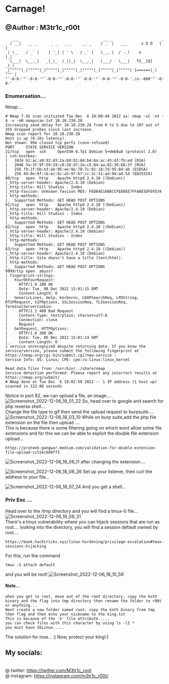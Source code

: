 #  Carnage!
## @Author : M3tr1c_r00t
```
   ___                                     __ _                      _    
  / __|   __ _      _ _   _ _     __ _    / _` |   ___      o O O   | |   
 | (__   / _` |    | '_| | ' \   / _` |   \__, |  / -_)    o        |_|   
  \___|  \__,_|   _|_|_  |_||_|  \__,_|   |___/   \___|   TS__[O]  _(_)_  
_|"""""|_|"""""|_|"""""|_|"""""|_|"""""|_|"""""|_|"""""| {======|_| """ | 
"`-0-0-'"`-0-0-'"`-0-0-'"`-0-0-'"`-0-0-'"`-0-0-'"`-0-0-'./o--000'"`-0-0-' 
```

### Enumeraation...
Nmap ...
```
# Nmap 7.92 scan initiated Tue Dec  6 18:00:48 2022 as: nmap -sC -sV -A -v -oN nmapscan.txt 10.10.230.28
Increasing send delay for 10.10.230.28 from 0 to 5 due to 107 out of 355 dropped probes since last increase.
Nmap scan report for 10.10.230.28
Host is up (0.16s latency).
Not shown: 994 closed tcp ports (conn-refused)
PORT     STATE SERVICE VERSION
22/tcp   open  ssh     OpenSSH 6.7p1 Debian 5+deb8u8 (protocol 2.0)
| ssh-hostkey: 
|   1024 b1:ac:a9:92:d3:2a:69:91:68:b4:6a:ac:45:43:fb:ed (DSA)
|   2048 3a:3f:9f:59:29:c8:20:d7:3a:c5:04:aa:82:36:68:3f (RSA)
|   256 f9:2f:bb:e3:ab:95:ee:9e:78:7c:91:18:7d:95:84:ab (ECDSA)
|_  256 49:0e:6f:cb:ec:6c:a5:97:67:cc:3c:31:ad:94:a4:54 (ED25519)
80/tcp   open  http    Apache httpd 2.4.10 ((Debian))
|_http-server-header: Apache/2.4.10 (Debian)
|_http-title: Hill Studios - Index
|_http-favicon: Unknown favicon MD5: FED84E16B6CCFE88EE7FFAAE5DFEFD34
| http-methods: 
|_  Supported Methods: GET HEAD POST OPTIONS
81/tcp   open  http    Apache httpd 2.4.10 ((Debian))
|_http-server-header: Apache/2.4.10 (Debian)
|_http-title: Hill Studios - Index
| http-methods: 
|_  Supported Methods: GET HEAD POST OPTIONS
82/tcp   open  http    Apache httpd 2.4.10 ((Debian))
|_http-server-header: Apache/2.4.10 (Debian)
|_http-title: Hill Studios - Index
| http-methods: 
|_  Supported Methods: GET HEAD POST OPTIONS
83/tcp   open  http    Apache httpd 2.4.10 ((Debian))
|_http-server-header: Apache/2.4.10 (Debian)
|_http-title: Site doesn't have a title (text/html).
| http-methods: 
|_  Supported Methods: GET HEAD POST OPTIONS
9999/tcp open  abyss?
| fingerprint-strings: 
|   FourOhFourRequest: 
|     HTTP/1.0 200 OK
|     Date: Tue, 06 Dec 2022 15:01:15 GMT
|     Content-Length: 0
|   GenericLines, Help, Kerberos, LDAPSearchReq, LPDString, RTSPRequest, SIPOptions, SSLSessionReq, TLSSessionReq, TerminalServerCookie: 
|     HTTP/1.1 400 Bad Request
|     Content-Type: text/plain; charset=utf-8
|     Connection: close
|     Request
|   GetRequest, HTTPOptions: 
|     HTTP/1.0 200 OK
|     Date: Tue, 06 Dec 2022 15:01:14 GMT
|_    Content-Length: 0
1 service unrecognized despite returning data. If you know the service/version, please submit the following fingerprint at https://nmap.org/cgi-bin/submit.cgi?new-service :
Service Info: OS: Linux; CPE: cpe:/o:linux:linux_kernel

Read data files from: /usr/bin/../share/nmap
Service detection performed. Please report any incorrect results at https://nmap.org/submit/ .
# Nmap done at Tue Dec  6 18:02:50 2022 -- 1 IP address (1 host up) scanned in 122.08 seconds

```
Notice in port 82, we can upload a file, an image....
![Screenshot_2022-12-06_18_01_22](https://user-images.githubusercontent.com/99975622/210018860-623d6065-910b-41e9-8672-a66bc6d6d9d1.png)
So, head over to google and search for php reverse shell...
<br> Change the file type to gif then send the upload request to burpsuite....
![Screenshot_2022-12-06_18_03_10](https://user-images.githubusercontent.com/99975622/210019044-f0d1a4bb-abad-4b51-bb76-dcf531653f8c.png)
While on  burp suite,add the php file extension on the file then upload ....
<br> This is because there is some filtering going on which wont allow some file extensions and for this we can be able to exploit the double file extension upload...
```
https://prateek-gangwar.medium.com/validation-for-double-extension-file-upload-cc52ec688ff3
```
![Screenshot_2022-12-06_18_06_11](https://user-images.githubusercontent.com/99975622/210019147-ef4d5b6c-4207-40ea-8b08-20936c66f3af.png)
after changing the extension....

![Screenshot_2022-12-06_18_06_26](https://user-images.githubusercontent.com/99975622/210019450-2e0bc4bb-e813-44f4-b18e-7eae57cd412a.png)
Set up your listener, then curl the address to your file...

![Screenshot_2022-12-06_18_07_24](https://user-images.githubusercontent.com/99975622/210019529-4ca22aaa-da16-47e9-82fd-2776dffd9d7e.png)
And you get a shell...

### Priv Esc ...
Head over to the /tmp directory and you will find a tmux-0 file...
![Screenshot_2022-12-06_18_08_31](https://user-images.githubusercontent.com/99975622/210019875-0a612827-3603-47ac-975d-b204661366d5.png)
<br>There's a tmux vulnerability where you can hijack sessions that are run as root....
looking into the directory, you will find a session default owned by root....
```
https://book.hacktricks.xyz/linux-hardening/privilege-escalation#tmux-sessions-hijacking
```
For this, run the command
```
tmux -S attach default
```
and you will be root!
![Screenshot_2022-12-06_18_10_59](https://user-images.githubusercontent.com/99975622/210019941-01f42524-500f-43fc-96f9-e76c41fb8e47.png)




#### Note...

```
when you get to root, move out of the root directory, copy the koth binary and the flag into tmp directory then rename the folder to r00t or anything... 
Next create a new folder named root, copy the koth binary from tmp then flag and then echo your nickname to the king.txt
This is because of the 'e' file attribute.....
you can check files with this character by using ls -lZ *
you must have SELinux.....

```
The solution for now... :)
Now, protect your king!:)
## My socials:
<br>@ twitter: https://twitter.com/M3tr1c_root
<br>@ instagram: https://instagram.com/m3tr1c_r00t/







